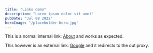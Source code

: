 ```yaml
---
title: "Links demo"
description: "Lorem ipsum dolor sit amet"
pubDate: "Jul 08 2022"
heroImage: "/placeholder-hero.jpg"
---
```


This is a normal internal link: [About](/about) and works as expected.

This however is an external link: [Google](https://google.com) and it redirects to the out proxy.
